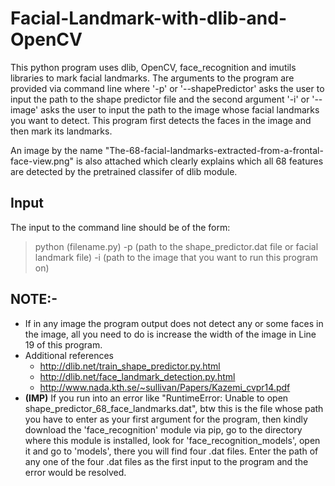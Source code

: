 # Facial-Landmark-with-dlib-and-OpenCV
This python program uses dlib, OpenCV, face_recognition and imutils libraries to mark facial landmarks. The arguments to the program are provided via command line where '-p' or '--shapePredictor' asks the user to input the path to the shape predictor file and the second argument '-i' or '--image' asks the user to input the path to the image whose facial landmarks you want to detect. This program first detects the faces in the image and then mark its landmarks.

An image by the name "The-68-facial-landmarks-extracted-from-a-frontal-face-view.png" is also attached which clearly explains which all 68 features are detected by the pretrained classifer of dlib module.

## Input
The input to the command line should be of the form:
> python (filename.py) -p (path to the shape_predictor.dat file or facial landmark file) -i (path to the image that you want to run this program on)

## NOTE:-
 - If in any image the program output does not detect any or some faces in the image, all you need to do is increase the width of the image in Line 19 of this program.
 - Additional references 
    - http://dlib.net/train_shape_predictor.py.html 
    - http://dlib.net/face_landmark_detection.py.html 
    - http://www.nada.kth.se/~sullivan/Papers/Kazemi_cvpr14.pdf
 - <b>(IMP)</b> If you run into an error like "RuntimeError: Unable to open shape_predictor_68_face_landmarks.dat", btw this is the file whose path you have to enter as your first argument for the program, then kindly download the 'face_recognition' module via pip, go to the directory where this module is installed, look for 'face_recognition_models', open it and go to 'models', there you will find four .dat files. Enter the path of any one of the four .dat files as the first input to the program and the error would be resolved.
 
 
 
 
